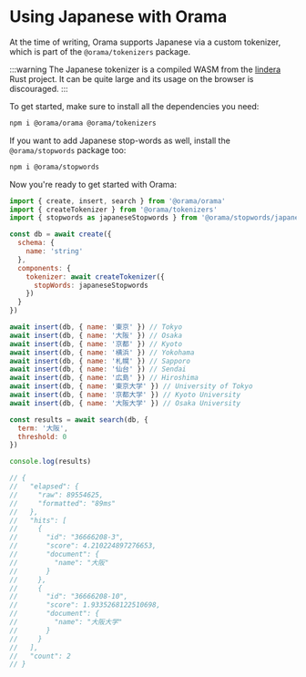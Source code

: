 # Using Japanese with Orama

At the time of writing, Orama supports Japanese via a custom tokenizer, which is part of the `@orama/tokenizers` package.

:::warning
The Japanese tokenizer is a compiled WASM from the [lindera](https://github.com/lindera-morphology/lindera) Rust project.
It can be quite large and its usage on the browser is discouraged.
:::

To get started, make sure to install all the dependencies you need:

```sh
npm i @orama/orama @orama/tokenizers
```

If you want to add Japanese stop-words as well, install the `@orama/stopwords` package too:

```sh
npm i @orama/stopwords
```

Now you're ready to get started with Orama:

```js
import { create, insert, search } from '@orama/orama'
import { createTokenizer } from '@orama/tokenizers'
import { stopwords as japaneseStopwords } from '@orama/stopwords/japanese'

const db = await create({
  schema: {
    name: 'string'
  },
  components: {
    tokenizer: await createTokenizer({
      stopWords: japaneseStopwords
    })
  }
})

await insert(db, { name: '東京' }) // Tokyo
await insert(db, { name: '大阪' }) // Osaka
await insert(db, { name: '京都' }) // Kyoto
await insert(db, { name: '横浜' }) // Yokohama
await insert(db, { name: '札幌' }) // Sapporo
await insert(db, { name: '仙台' }) // Sendai
await insert(db, { name: '広島' }) // Hiroshima
await insert(db, { name: '東京大学' }) // University of Tokyo
await insert(db, { name: '京都大学' }) // Kyoto University
await insert(db, { name: '大阪大学' }) // Osaka University

const results = await search(db, {
  term: '大阪',
  threshold: 0
})

console.log(results)

// {
//   "elapsed": {
//     "raw": 89554625,
//     "formatted": "89ms"
//   },
//   "hits": [
//     {
//       "id": "36666208-3",
//       "score": 4.210224897276653,
//       "document": {
//         "name": "大阪"
//       }
//     },
//     {
//       "id": "36666208-10",
//       "score": 1.9335268122510698,
//       "document": {
//         "name": "大阪大学"
//       }
//     }
//   ],
//   "count": 2
// }
```
